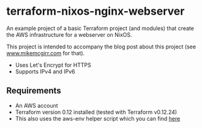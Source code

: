 # terraform-nixos-nginx-webserver

An example project of a basic Terraform project (and modules) that create the AWS infrastructure for a webserver on NixOS.

This project is intended to accompany the blog post about this project (see www.mikemcgirr.com for that). 

- Uses Let's Encrypt for HTTPS
- Supports IPv4 and IPv6 

## Requirements 

- An AWS account
- Terraform version 0.12 installed (tested with Terraform v0.12.24)
- This also uses the aws-env helper script which you can find [here](https://github.com/fpco/devops-helpers/blob/master/aws/aws-env.sh)
